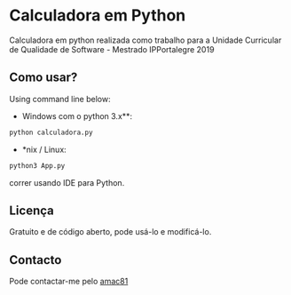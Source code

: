 # Calculadora em Python

Calculadora em python realizada como trabalho para a Unidade Curricular de Qualidade de Software - Mestrado IPPortalegre 2019

Como usar?
-----------
Using command line below:
- Windows com o python 3.x**:
```bash
python calculadora.py
```
- *nix / Linux:
```bash
python3 App.py
```

correr usando IDE para Python.

Licença
--------
Gratuito e de código aberto, pode usá-lo e modificá-lo.

Contacto
-------
Pode contactar-me pelo [amac81](https://amac81.github.io/)
